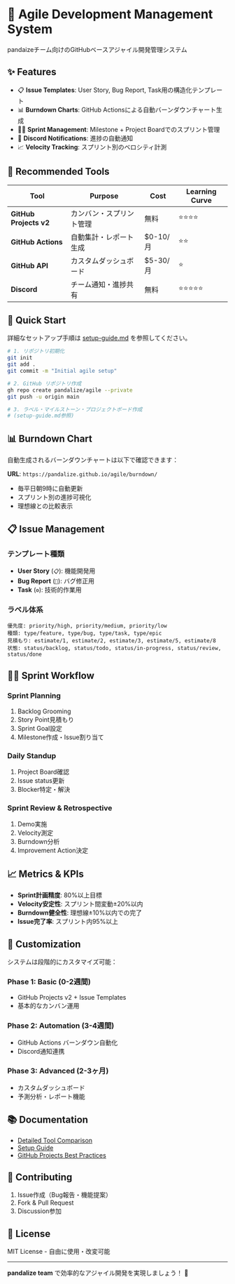 # 🚀 Agile Development Management System

pandaizeチーム向けのGitHubベースアジャイル開発管理システム

## ✨ Features

- 📋 **Issue Templates**: User Story, Bug Report, Task用の構造化テンプレート
- 📊 **Burndown Charts**: GitHub Actionsによる自動バーンダウンチャート生成
- 🏃‍♂️ **Sprint Management**: Milestone + Project Boardでのスプリント管理
- 🔔 **Discord Notifications**: 進捗の自動通知
- 📈 **Velocity Tracking**: スプリント別のベロシティ計測

## 🎯 Recommended Tools

| Tool | Purpose | Cost | Learning Curve |
|------|---------|------|----------------|
| **GitHub Projects v2** | カンバン・スプリント管理 | 無料 | ⭐⭐⭐⭐ |
| **GitHub Actions** | 自動集計・レポート生成 | $0-10/月 | ⭐⭐ |
| **GitHub API** | カスタムダッシュボード | $5-30/月 | ⭐ |
| **Discord** | チーム通知・進捗共有 | 無料 | ⭐⭐⭐⭐⭐ |

## 🚀 Quick Start

詳細なセットアップ手順は [setup-guide.md](setup-guide.md) を参照してください。

```bash
# 1. リポジトリ初期化
git init
git add .
git commit -m "Initial agile setup"

# 2. GitHub リポジトリ作成
gh repo create pandalize/agile --private
git push -u origin main

# 3. ラベル・マイルストーン・プロジェクトボード作成
# (setup-guide.md参照)
```

## 📊 Burndown Chart

自動生成されるバーンダウンチャートは以下で確認できます：

**URL**: `https://pandalize.github.io/agile/burndown/`

- 毎平日朝9時に自動更新
- スプリント別の進捗可視化
- 理想線との比較表示

## 📋 Issue Management

### テンプレート種類
- **User Story** (`📋`): 機能開発用
- **Bug Report** (`🐛`): バグ修正用  
- **Task** (`⚙️`): 技術的作業用

### ラベル体系
```
優先度: priority/high, priority/medium, priority/low
種類: type/feature, type/bug, type/task, type/epic
見積もり: estimate/1, estimate/2, estimate/3, estimate/5, estimate/8
状態: status/backlog, status/todo, status/in-progress, status/review, status/done
```

## 🏃‍♂️ Sprint Workflow

### Sprint Planning
1. Backlog Grooming
2. Story Point見積もり
3. Sprint Goal設定
4. Milestone作成・Issue割り当て

### Daily Standup
1. Project Board確認
2. Issue status更新
3. Blocker特定・解決

### Sprint Review & Retrospective
1. Demo実施
2. Velocity測定
3. Burndown分析
4. Improvement Action決定

## 📈 Metrics & KPIs

- **Sprint計画精度**: 80%以上目標
- **Velocity安定性**: スプリント間変動±20%以内
- **Burndown健全性**: 理想線±10%以内での完了
- **Issue完了率**: スプリント内95%以上

## 🔧 Customization

システムは段階的にカスタマイズ可能：

### Phase 1: Basic (0-2週間)
- GitHub Projects v2 + Issue Templates
- 基本的なカンバン運用

### Phase 2: Automation (3-4週間)  
- GitHub Actions バーンダウン自動化
- Discord通知連携

### Phase 3: Advanced (2-3ヶ月)
- カスタムダッシュボード
- 予測分析・レポート機能

## 📚 Documentation

- [Detailed Tool Comparison](agile-tools-comparison.md)
- [Setup Guide](setup-guide.md)
- [GitHub Projects Best Practices](https://docs.github.com/en/issues/planning-and-tracking-with-projects/learning-about-projects/best-practices-for-projects)

## 🤝 Contributing

1. Issue作成（Bug報告・機能提案）
2. Fork & Pull Request
3. Discussion参加

## 📄 License

MIT License - 自由に使用・改変可能

---

**pandalize team** で効率的なアジャイル開発を実現しましょう！ 🎯